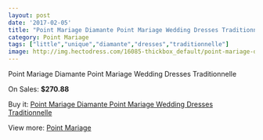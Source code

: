 ```yaml
---
layout: post
date: '2017-02-05'
title: "Point Mariage Diamante Point Mariage Wedding Dresses Traditionnelle"
category: Point Mariage
tags: ["little","unique","diamante","dresses","traditionnelle"]
image: http://img.hectodress.com/16085-thickbox_default/point-mariage-diamante-point-mariage-wedding-dresses-traditionnelle.jpg
---
```

Point Mariage Diamante Point Mariage Wedding Dresses Traditionnelle

On Sales: **$270.88**
<a href="https://www.hectodress.com/point-mariage/7836-point-mariage-diamante-point-mariage-wedding-dresses-traditionnelle.html"><amp-img layout="responsive" width="600" height="600" src="//img.hectodress.com/16085-thickbox_default/point-mariage-diamante-point-mariage-wedding-dresses-traditionnelle.jpg" alt="Point Mariage Diamante Point Mariage Wedding Dresses Traditionnelle 0" /></a>
<a href="https://www.hectodress.com/point-mariage/7836-point-mariage-diamante-point-mariage-wedding-dresses-traditionnelle.html"><amp-img layout="responsive" width="600" height="600" src="//img.hectodress.com/16086-thickbox_default/point-mariage-diamante-point-mariage-wedding-dresses-traditionnelle.jpg" alt="Point Mariage Diamante Point Mariage Wedding Dresses Traditionnelle 1" /></a>

Buy it: [Point Mariage Diamante Point Mariage Wedding Dresses Traditionnelle](https://www.hectodress.com/point-mariage/7836-point-mariage-diamante-point-mariage-wedding-dresses-traditionnelle.html "Point Mariage Diamante Point Mariage Wedding Dresses Traditionnelle")

View more: [Point Mariage](https://www.hectodress.com/138-point-mariage "Point Mariage")